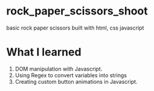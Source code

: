 # rock_paper_scissors_shoot
 basic rock paper scissors built with html, css javascript
 
 # What I learned
1. DOM manipulation with Javascript.
2. Using Regex to convert variables into strings
3. Creating custom button animations in Javascript.
